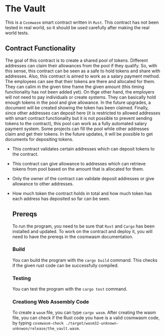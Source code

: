 # The Vault

This is a `Cosmwasm` smart contract written in `Rust`.
This contract has not been tested in real world, so it should be used carefully after making the real world tests.

## Contract Functionality

The goal of this contract is to create a shared pool of tokens. Different addresses can claim their allowances from the pool if they qualify. So, with this sense, this contract can be seen as a safe to hold tokens and share with addresses.
Also, this contract is aimed to work as a salary payment method. The employees can see that their tokens are there and allocated for them. They can calim in the given time frame the given amount (this timing functionality has not been added yet). 
On thge other hand, the employers will not need to pay individuals or create systems. They can basically hold enough tokens in the pool and give allowance. In the future upgrades, a document will be created showing the token has been claimed. 
Finally, since other addresses can deposit here (it is restricted to allowed addresses with smart contract functionality but it is not possible to prevent sending tokens to the contract), this pool can work as a fully automated salary payment system.
Some projects can fill the pool while other addresses claim and get their tokens. In the future updates, it will be possible to get documents for depositing tokens.

- This contract validates certain addresses which can deposit tokens to the contract.
- This contract can give allowance to addresses which can retrieve tokens from pool based on the amount that is allocated for them.
- Only the owner of the contract can validate deposit addresses or give allowance to other addresses.
- How much token the contract holds in total and how much token has each address has deposited so far can be seen.

  ## Prereqs

  To run the program, you need to be sure that `Rust` and `Cargo` has been installed and updated. To work on the contract and deploy it, you will need to have the prereqs in the cosmwasm documentation.

  ### Build

  You can build the program with the `cargo build` command. This checks if the given rust code can be successfully compiled.


  ### Testing

  You can test the program with the `cargo test` command.

  ### Creationg Web Assembly Code

  To create a  `wasm` file, you can type `cargo wasm`.
  After creating the wasm file, you can check if the Rust code you have is a valid cosmwasm code, by typing `cosmwasm-check ./target/wasm32-unknown-unknwon/release/the_vault.wasm`.
  

